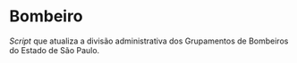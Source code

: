 # Bombeiro
*Script* que atualiza a divisão administrativa dos Grupamentos de Bombeiros do Estado de São Paulo.